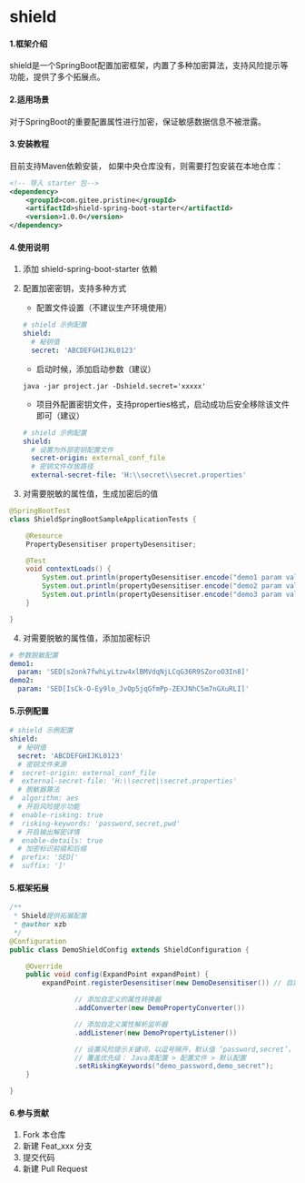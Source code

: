 # shield

#### 1.框架介绍
shield是一个SpringBoot配置加密框架，内置了多种加密算法，支持风险提示等功能，提供了多个拓展点。

#### 2.适用场景
对于SpringBoot的重要配置属性进行加密，保证敏感数据信息不被泄露。

#### 3.安装教程

目前支持Maven依赖安装， 如果中央仓库没有，则需要打包安装在本地仓库：

~~~xml
<!-- 导入 starter 包-->
<dependency>
    <groupId>com.gitee.pristine</groupId>
    <artifactId>shield-spring-boot-starter</artifactId>
    <version>1.0.0</version>
</dependency>
~~~

#### 4.使用说明

1.  添加 shield-spring-boot-starter 依赖

2.  配置加密密钥，支持多种方式
    - 配置文件设置（不建议生产环境使用）
    ~~~yaml
    # shield 示例配置
    shield:
      # 秘钥值
      secret: 'ABCDEFGHIJKL0123'
    ~~~
    
    - 启动时候，添加启动参数（建议）
    ~~~shell script
    java -jar project.jar -Dshield.secret='xxxxx'
    ~~~
    
    - 项目外配置密钥文件，支持properties格式，启动成功后安全移除该文件即可（建议）
    ~~~yaml
    # shield 示例配置
    shield:
      # 设置为外部密钥配置文件
      secret-origin: external_conf_file
      # 密钥文件存放路径
      external-secret-file: 'H:\\secret\\secret.properties'
    ~~~
    
3.  对需要脱敏的属性值，生成加密后的值
~~~java
@SpringBootTest
class ShieldSpringBootSampleApplicationTests {

    @Resource
    PropertyDesensitiser propertyDesensitiser;

    @Test
    void contextLoads() {
        System.out.println(propertyDesensitiser.encode("demo1 param value"));
        System.out.println(propertyDesensitiser.encode("demo2 param value"));
        System.out.println(propertyDesensitiser.encode("demo3 param value"));
    }

}
~~~

4.  对需要脱敏的属性值，添加加密标识
~~~yaml
# 参数脱敏配置
demo1:
  param: 'SED[s2onk7fwhLyLtzw4xlBMVdqNjLCqG36R9SZoroO3In8]'
demo2:
  param: 'SED[IsCk-O-Ey9lo_JvOp5jqGfmPp-ZEXJNhC5m7nGXuRLI]'
~~~

#### 5.示例配置
~~~yaml
# shield 示例配置
shield:
  # 秘钥值
  secret: 'ABCDEFGHIJKL0123'
  # 密钥文件来源
#  secret-origin: external_conf_file
#  external-secret-file: 'H:\\secret\\secret.properties'
  # 脱敏器算法
#  algorithm: aes
  # 开启风险提示功能
#  enable-risking: true
#  risking-keywords: 'password,secret,pwd'
  # 开启输出解密详情
#  enable-details: true
  # 加密标识前缀和后缀
#  prefix: 'SED['
#  suffix: ']'
~~~

#### 5.框架拓展
~~~java
/**
 * Shield提供拓展配置
 * @author xzb
 */
@Configuration
public class DemoShieldConfig extends ShieldConfiguration {

    @Override
    public void config(ExpandPoint expandPoint) {
        expandPoint.registerDesensitiser(new DemoDesensitiser()) // 自定义脱敏器

                // 添加自定义的属性转换器
                .addConverter(new DemoPropertyConverter())

                // 添加自定义属性解析监听器
                .addListener(new DemoPropertyListener())

                // 设置风险提示关键词，以逗号隔开，默认值 ‘password,secret’，
                // 覆盖优先级： Java类配置 > 配置文件 > 默认配置
                .setRiskingKeywords("demo_password,demo_secret");
    }

}
~~~

#### 6.参与贡献

1.  Fork 本仓库
2.  新建 Feat_xxx 分支
3.  提交代码
4.  新建 Pull Request


